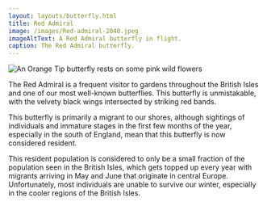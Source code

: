 ```yaml
---
layout: layouts/butterfly.html
title: Red Admiral
image: /images/Red-admiral-2048.jpeg
imageAltText: A Red Admiral butterfly in flight.
caption: The Red Admiral butterfly.
---
```


![An Orange Tip butterfly rests on some pink wild flowers](/images/Orange-tip-2048.jpeg)

The Red Admiral is a frequent visitor to gardens throughout the British Isles and one of our most well-known butterflies. This butterfly is unmistakable, with the velvety black wings intersected by striking red bands.

This butterfly is primarily a migrant to our shores, although sightings of individuals and immature stages in the first few months of the year, especially in the south of England, mean that this butterfly is now considered resident.

This resident population is considered to only be a small fraction of the population seen in the British Isles, which gets topped up every year with migrants arriving in May and June that originate in central Europe. Unfortunately, most individuals are unable to survive our winter, especially in the cooler regions of the British Isles.
